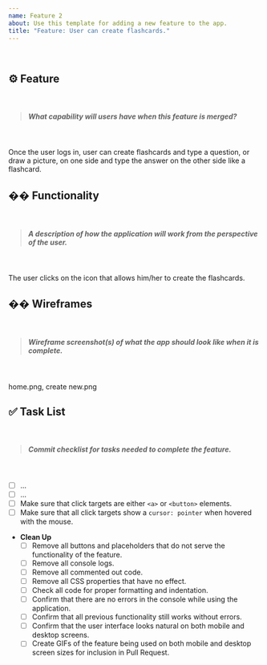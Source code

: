 ```yaml
---
name: Feature 2
about: Use this template for adding a new feature to the app.
title: "Feature: User can create flashcards."
---
```

​
## ⚙️ Feature
​
> ##### What capability will users have when this feature is merged?
​
<!-- write your feature below this line, i.e. "User can..." -->
Once the user logs in, user can create flashcards and type a question, or draw a picture, on one side and type the answer on the other side like a flashcard.
​
## �� Functionality
​
> ##### A description of how the application will work from the perspective of the user.
​
<!-- write your plan below this line -->
​The user clicks on the icon that allows him/her to create the flashcards.
## ��️ Wireframes
​
> ##### Wireframe screenshot(s) of what the app should look like when it is complete.
​
<!-- drag and drop your screenshots below this line -->
home.png, create new.png
​
## ✅ Task List
​
> ##### Commit checklist for tasks needed to complete the feature.
​
- [ ] ... <!-- add as many items as you need -->
- [ ] ...
- [ ] Make sure that click targets are either `<a>` or `<button>` elements.
- [ ] Make sure that all click targets show a `cursor: pointer` when hovered with the mouse.
- **Clean Up**
  - [ ] Remove all buttons and placeholders that do not serve the functionality of the feature.
  - [ ] Remove all console logs.
  - [ ] Remove all commented out code.
  - [ ] Remove all CSS properties that have no effect.
  - [ ] Check all code for proper formatting and indentation.
  - [ ] Confirm that there are no errors in the console while using the application.
  - [ ] Confirm that all previous functionality still works without errors.
  - [ ] Confirm that the user interface looks natural on both mobile and desktop screens.
  - [ ] Create GIFs of the feature being used on both mobile and desktop screen sizes for inclusion in Pull Request.
